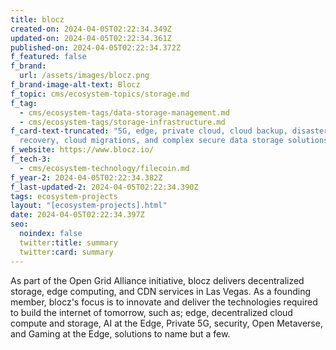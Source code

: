 ```yaml
---
title: blocz
created-on: 2024-04-05T02:22:34.349Z
updated-on: 2024-04-05T02:22:34.361Z
published-on: 2024-04-05T02:22:34.372Z
f_featured: false
f_brand:
  url: /assets/images/blocz.png
f_brand-image-alt-text: Blocz
f_topic: cms/ecosystem-topics/storage.md
f_tag:
  - cms/ecosystem-tags/data-storage-management.md
  - cms/ecosystem-tags/storage-infrastructure.md
f_card-text-truncated: "5G, edge, private cloud, cloud backup, disaster
  recovery, cloud migrations, and complex secure data storage solutions. "
f_website: https://www.blocz.io/
f_tech-3:
  - cms/ecosystem-technology/filecoin.md
f_year-2: 2024-04-05T02:22:34.382Z
f_last-updated-2: 2024-04-05T02:22:34.390Z
tags: ecosystem-projects
layout: "[ecosystem-projects].html"
date: 2024-04-05T02:22:34.397Z
seo:
  noindex: false
  twitter:title: summary
  twitter:card: summary
---
```

As part of the Open Grid Alliance initiative, blocz delivers decentralized storage, edge computing, and CDN services in Las Vegas. As a founding member, blocz's focus is to innovate and deliver the technologies required to build the internet of tomorrow, such as; edge, decentralized cloud compute and storage, AI at the Edge, Private 5G, security, Open Metaverse, and Gaming at the Edge, solutions to name but a few.
